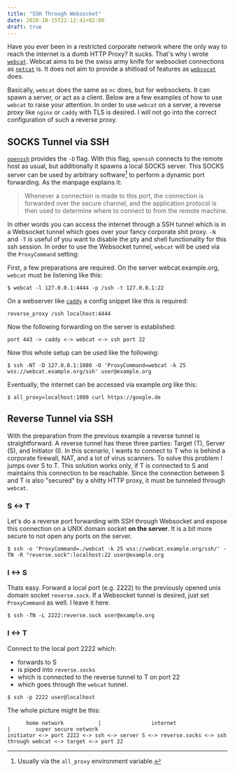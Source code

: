 ```yaml
---
title: "SSH Through Websocket"
date: 2020-10-15T22:12:42+02:00
draft: true
---
```


Have you ever been in a restricted corporate network where the only way to reach the internet is a dumb HTTP Proxy?
It sucks.
That's why i wrote [`webcat`](https://git.sr.ht/~rumpelsepp/webcat).
Webcat aims to be the swiss army knife for websocket connections as [`netcat`](https://man.openbsd.org/nc.1) is.
It does not aim to provide a shitload of features as [`websocat`](https://github.com/vi/websocat) does.

Basically, `webcat` does the same as `nc` does, but for websockets.
It can spawn a server, or act as a client.
Below are a few examples of how to use `webcat` to raise your attention.
In order to use `webcat` on a server, a reverse proxy like `nginx` or `caddy` with TLS is desired.
I will not go into the correct configuration of such a reverse proxy.

## SOCKS Tunnel via SSH

[`openssh`](https://man.openbsd.org/ssh) provides the `-D` flag.
With this flag, `openssh` connects to the remote host as usual, but additionally it spawns a local SOCKS server.
This SOCKS server can be used by arbitrary software[^1] to perform a dynamic port forwarding.
As the manpage explains it:

> Whenever a connection is made to this port, the connection is forwarded over the secure channel, and the application protocol is then used to determine where to connect to from the remote machine.

In other words you can access the internet through a SSH tunnel which is in a Websocket tunnel which goes over your fancy corporate shit proxy.
`-N` and `-T` is useful of you want to disable the pty and shell functionality for this ssh session.
In order to use the Websocket tunnel, `webcat` will be used via the `ProxyCommand` setting:

[^1]: Usually via the `all_proxy` environment variable.

First, a few preparations are required.
On the server webcat.example.org, `webcat` must be listening like this:

```
$ webcat -l 127.0.0.1:4444 -p /ssh -t 127.0.0.1:22
```

On a webserver like [`caddy`](https://caddyserver.com/) a config snippet like this is required:

```
reverse_proxy /ssh localhost:4444
```

Now the following forwarding on the server is established:

```
port 443 -> caddy <-> webcat <-> ssh port 22
```

Now this whole setup can be used like the following:

```
$ ssh -NT -D 127.0.0.1:1080 -O 'ProxyCommand=webcat -k 25 wss://webcat.example.org/ssh' user@example.org
```

Eventually, the internet can be accessed via example.org like this:

```
$ all_proxy=localhost:1080 curl https://google.de
```

## Reverse Tunnel via SSH

With the preparation from the previous example a reverse tunnel is straightforward.
A reverse tunnel has these three parties: Target (T), Server (S), and Initiator (I).
In this scenario, I wants to connect to T who is behind a corporate firewall, NAT, and a lot of virus scanners.
To solve this problem I jumps over S to T.
This solution works only, if T is connected to S and maintains this connection to be reachable.
Since the connection between S and T is also "secured" by a shitty HTTP proxy, it must be tunneled through `webcat`.

### S <-> T

Let's do a reverse port forwarding with SSH through Websocket and expose this connection on a UNIX domain socket **on the server**.
It is a bit more secure to not open any ports on the server.

```
$ ssh -o 'ProxyCommand=./webcat -k 25 wss://webcat.example.org/ssh/' -TN -R "reverse.sock":localhost:22 user@example.org
```

### I <-> S

Thats easy.
Forward a local port (e.g. 2222) to the previously opened unix domain socket `reverse.sock`.
If a Websocket tunnel is desired, just set `ProxyCommand` as well.
I leave it here.

```
$ ssh -TN -L 2222:reverse.sock user@example.org
```

### I <-> T

Connect to the local port 2222 which:

* forwards to S
* is piped into `reverse.socks`
* which is connected to the reverse tunnel to T on port 22
* which goes through the `webcat` tunnel.

```
$ ssh -p 2222 user@localhost
```

The whole picture might be this:

```
      home network           |                internet                   |        super secure network
initiator <-> port 2222 <-> ssh <-> server S <-> reverse.socks <-> ssh through webcat <-> target <-> port 22
```
